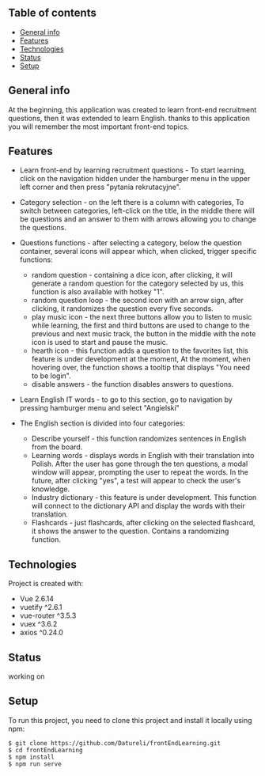 ## Table of contents
* [General info](#general-info)
* [Features](#Features)
* [Technologies](#technologies)
* [Status](#status)
* [Setup](#setup)

## General info
At the beginning, this application was created to learn front-end recruitment questions, then it was extended to learn English.
thanks to this application you will remember the most important front-end topics.

## Features
* Learn front-end by learning recruitment questions - To start learning, click on the navigation hidden under the hamburger menu in the upper left corner and then press "pytania rekrutacyjne".
* Category selection - on the left there is a column with categories, To switch between categories, left-click on the title, in the middle there will be questions and an answer to them with arrows allowing you to change the questions.
* Questions functions - after selecting a category, below the question container, several icons will appear which, when clicked, trigger specific functions:
  - random question - containing a dice icon, after clicking, it will generate a random question for the category selected by us, this function is also available       with hotkey "1".
  - random question loop - the second icon with an arrow sign, after clicking, it randomizes the question every five seconds.
  - play music icon - the next three buttons allow you to listen to music while learning, the first and third buttons are used to change to the previous and next       music track, the button in the middle with the note icon is used to start and pause the music.
  - hearth icon - this function adds a question to the favorites list, this feature is under development at the moment, At the moment, when hovering over, the        	  function shows a tooltip that displays "You need to be login".
  - disable answers -  the function disables answers to questions.

* Learn English IT words - to go to this section, go to navigation by pressing hamburger menu and select "Angielski"
* The English section is divided into four categories:
  - Describe yourself - this function randomizes sentences in English from the board.
  - Learning words - displays words in English with their translation into Polish. After the user has gone through the ten questions, a modal window will appear,     	 prompting the user to repeat the words. In the future, after clicking "yes", a test will appear to check the user's knowledge.
  - Industry dictionary - this feature is under development. This function will connect to the dictionary API and display the words with their translation.
  - Flashcards - just flashcards, after clicking on the selected flashcard, it shows the answer to the question. Contains a randomizing function.


## Technologies
Project is created with:
* Vue 2.6.14
* vuetify ^2.6.1
* vue-router ^3.5.3
* vuex ^3.6.2
* axios ^0.24.0

## Status
working on
	
## Setup
To run this project, you need to clone this project and install it locally using npm:

```
$ git clone https://github.com/Datureli/frontEndLearning.git
$ cd frontEndLearning
$ npm install
$ npm run serve
```

